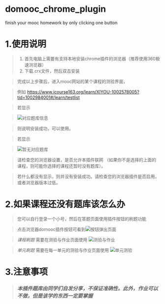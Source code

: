 # domooc_chrome_plugin
finish your mooc homework by only clicking one button
# 1.使用说明

>1. 首先电脑上需要有支持本地安装chrome插件的浏览器（推荐使用360极速浏览器）
>2. 下载.crx文件，然后双击安装

>完成以上步骤后，进入mooc网站的某个课程的测验界面，

>例如 https://www.icourse163.org/learn/XIYOU-1002578005?tid=1002984001#/learn/testlist

>若显示

>![对应题库信息](https://github.com/Demcorazy/homework/blob/master/images/exist.png)

>则说明安装成功，可以使用。

>若显示

>![暂无对应题库](https://github.com/Demcorazy/homework/blob/master/images/NotExist.png)

>请检查您的浏览器设置，是否允许本插件联网 （如果你不是选择的上面的课程，则可能你选择的课程还暂时没有题库）。

>若什么都没有显示，则并没有安装成功。请检查您的浏览器插件是否启用，或者浏览器版本过低。

# 2.如果课程还没有题库该怎么办

> 您可以自行登录一个小号，然后在答题页面使用插件按钮的刷题功能

> 点击浏览器domooc插件按钮可看到![按钮弹出页面](https://github.com/Demcorazy/homework/blob/master/images/popuphtml.png)

> _课程刷题_ 需要在测验与作业页面使用 ![测验与作业](https://github.com/Demcorazy/homework/blob/master/images/testlist.png)
 
> _单元刷题_ 需要在每一单元的测验与作业页面使用 ![单元测验](https://github.com/Demcorazy/homework/blob/master/images/unitlist.png)
 
 # 3.注意事项
 
 > ### _本插件题库由同学们自发分享，不保证准确性。此外，作业可以不做，但是该学的东西一定要掌握_
